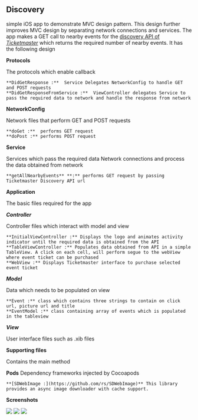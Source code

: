 Discovery
---------

simple iOS app to demonstrate MVC design pattern. This design further improves MVC design by separating network connections and services. The app makes a GET call to nearby events for the [discovery API of *Ticketmaster*](http://developer.ticketmaster.com/products-and-docs/apis/discovery/v2/) which returns the required number of nearby events. It has the following design

**Protocols**

The protocols which enable callback
```
**DidGetResponse :**  Service Delegates NetworkConfig to handle GET and POST requests
**DidGetResponseFromService :**  ViewController delegates Service to pass the required data to network and handle the response from network
```

**NetworkConfig**

Network files that perform GET and POST requests
```
**doGet :**  performs GET request
**doPost :** performs POST request
```
**Service**  

Services which pass the required data Network connections and process the data obtained from network
```
**getAllNearbyEvents** **:** performs GET request by passing Ticketmaster Discovery API url 
```
**Application** 

The basic files required for the app

***Controller***

Controller files which interact with model and view
```
**InitialViewController :** Displays the logo and animates activity indicator until the required data is obtained from the API
**TableViewController :** Populates data obtained from API in a simple TableView. A click on each cell, will perform segue to the webView where event ticket can be purchased
**WebView :** Displays Ticketmaster interface to purchase selected event ticket
```
***Model***

Data which needs to be populated on view
```
**Event :** class which contains three strings to contain on click url, picture url and title
**EventModel :** class containing array of events which is populated in the tableview
```
***View*** 

User interface files such as .xib files

**Supporting files**

Contains the main method

**Pods**
Dependency frameworks injected by Cocoapods 
```
**[SDWebImage :](https://github.com/rs/SDWebImage)** This library provides an async image downloader with cache support.
```
**Screenshots**

![](http://www-scf.usc.edu/~raokarth/4.png)
![](http://www-scf.usc.edu/~raokarth/5.png)
![](http://www-scf.usc.edu/~raokarth/6.png)

